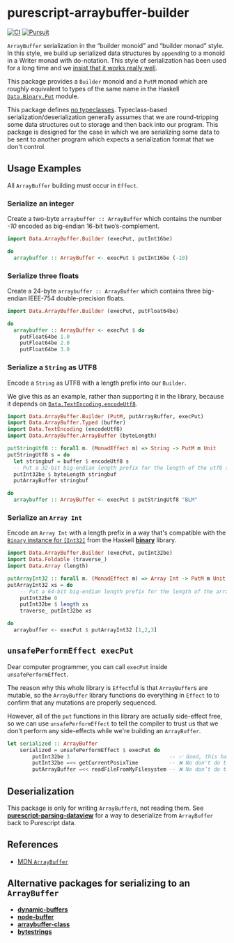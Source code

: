 # purescript-arraybuffer-builder

[![CI](https://github.com/jamesdbrock/purescript-arraybuffer-builder/workflows/CI/badge.svg?branch=master)](https://github.com/jamesdbrock/purescript-arraybuffer-builder/actions)
[![Pursuit](http://pursuit.purescript.org/packages/purescript-arraybuffer-builder/badge)](http://pursuit.purescript.org/packages/purescript-arraybuffer-builder/)

`ArrayBuffer` serialization in the “builder monoid” and “builder monad” style.
In this style, we build up serialized data structures by `append`ing to
a monoid in a Writer monad with do-notation. This style of serialization
has been used for a long time and we [insist that it works really well](https://wiki.haskell.org/Do_notation_considered_harmful#Library_design).

This package provides a `Builder` monoid and a `PutM` monad which are roughly
equivalent to types of the same name in the Haskell
[`Data.Binary.Put`](https://hackage.haskell.org/package/binary/docs/Data-Binary-Put.html)
module.

This package defines
[no typeclasses](http://code.slipthrough.net/2018/03/13/thoughts-on-typeclass-codecs/).
Typeclass-based
serialization/deserialization generally assumes that we are round-tripping
some data structures out to storage and then back into our program.
This package is designed for the case in which we are serializing some data
to be sent to another program which expects a serialization format
that we don't control.

## Usage Examples

All `ArrayBuffer` building must occur in `Effect`.

### Serialize an integer

Create a two-byte `arraybuffer :: ArrayBuffer` which contains the number *-10* encoded as big-endian 16-bit two’s-complement.
```purescript
import Data.ArrayBuffer.Builder (execPut, putInt16be)

do
  arraybuffer :: ArrayBuffer <- execPut $ putInt16be (-10)
```

### Serialize three floats

Create a 24-byte `arraybuffer :: ArrayBuffer` which contains three big-endian
IEEE-754 double-precision floats.

```purescript
import Data.ArrayBuffer.Builder (execPut, putFloat64be)

do
  arraybuffer :: ArrayBuffer <- execPut $ do
    putFloat64be 1.0
    putFloat64be 2.0
    putFloat64be 3.0
```

### Serialize a `String` as UTF8

Encode a `String` as UTF8 with a length prefix into our `Builder`.

We give this as an example, rather than supporting it in the library, because
it depends on
[`Data.TextEncoding.encodeUtf8`](https://pursuit.purescript.org/packages/purescript-text-encoding/docs/Data.TextEncoding#v:encodeUtf8).

```purescript
import Data.ArrayBuffer.Builder (PutM, putArrayBuffer, execPut)
import Data.ArrayBuffer.Typed (buffer)
import Data.TextEncoding (encodeUtf8)
import Data.ArrayBuffer.ArrayBuffer (byteLength)

putStringUtf8 :: forall m. (MonadEffect m) => String -> PutM m Unit
putStringUtf8 s = do
  let stringbuf = buffer $ encodeUtf8 s
  -- Put a 32-bit big-endian length prefix for the length of the utf8 string, in bytes.
  putInt32be $ byteLength stringbuf
  putArrayBuffer stringbuf

do
  arraybuffer :: ArrayBuffer <- execPut $ putStringUtf8 "BLM"
```

### Serialize an `Array Int`

Encode an `Array Int` with a length prefix in a
way that's compatible with the
[`Binary` instance for `[Int32]`](https://hackage.haskell.org/package/binary/docs/Data-Binary.html#t:Binary)
from the Haskell
[__binary__](https://hackage.haskell.org/package/binary)
library.

```purescript
import Data.ArrayBuffer.Builder (execPut, putInt32be)
import Data.Foldable (traverse_)
import Data.Array (length)

putArrayInt32 :: forall m. (MonadEffect m) => Array Int -> PutM m Unit
putArrayInt32 xs = do
    -- Put a 64-bit big-endian length prefix for the length of the array.
    putInt32be 0
    putInt32be $ length xs
    traverse_ putInt32be xs

do
  arraybuffer <- execPut $ putArrayInt32 [1,2,3]
```


## `unsafePerformEffect execPut`

Dear computer programmer, you can call `execPut` inside `unsafePerformEffect`.

The reason why this whole library is `Effect`ful is that `ArrayBuffer`s are mutable, so the `ArrayBuffer` library functions do everything in `Effect` to to confirm that any mutations are properly sequenced.

However, all of the `put` functions in this library are actually side-effect free, so we can use `unsafePerformEffect` to tell the compiler to trust us that we don't perform any side-effects while we're building an `ArrayBuffer`.

```purescript
let serialized :: ArrayBuffer
    serialized = unsafePerformEffect $ execPut do
        putInt32be 3                                -- ✅ Good, this has no side-effects
        putInt32be =<< getCurrentPosixTime          -- ❌ No don't do this
        putArrayBuffer =<< readFileFromMyFilesystem -- ❌ No don’t do this either
```

## Deserialization

This package is only for writing `ArrayBuffer`s, not reading them.
See
[__purescript-parsing-dataview__](https://pursuit.purescript.org/packages/purescript-parsing-dataview/)
for a way to deserialize from `ArrayBuffer` back to Purescript data.

## References

* [MDN `ArrayBuffer`](https://developer.mozilla.org/en-US/docs/Web/JavaScript/Reference/Global_Objects/ArrayBuffer)

## Alternative packages for serializing to an `ArrayBuffer`

* [__dynamic-buffers__](https://pursuit.purescript.org/packages/purescript-dynamic-buffers)
* [__node-buffer__](https://pursuit.purescript.org/packages/purescript-node-buffer)
* [__arraybuffer-class__](https://pursuit.purescript.org/packages/purescript-arraybuffer-class)
* [__bytestrings__](https://pursuit.purescript.org/packages/purescript-bytestrings/)